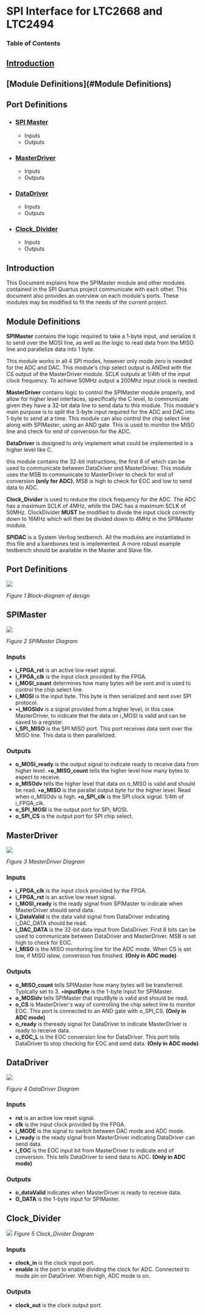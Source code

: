 


# SPI Interface for LTC2668 and LTC2494 
### Table of Contents

## [Introduction](#Introduction)


## [Module Definitions](#Module Definitions)


## Port Definitions

- ### [SPI Master](#SPIMaster)
  - Inputs
  - Outputs
 

- ### [MasterDriver](#MasterDriver)
  - Inputs
  - Outputs
 

- ### [DataDriver](#DataDriver)
  - Inputs
  - Outputs
 

- ### [Clock_Divider](#Clock_Divider)
  - Inputs
  - Outputs
 


## Introduction
This Document explains how the SPIMaster module and other modules
contained in the SPI Quartus project communicate with each other. This
document also provides an overview on each module's ports. These modules
may be modified to fit the needs of the current project.

## Module Definitions
**SPIMaster** contains the logic required to take a 1-byte input, and
serialize it to send over the MOSI line, as well as the logic to read
data from the MISO line and parallelize data into 1 byte.

This module works in all 4 SPI modes, however only mode zero is needed
for the ADC and DAC. This module's chip select output is ANDed with the
CS output of the MasterDriver module. SCLK outputs at 1/4th of the input
clock frequency. To achieve 50MHz output a 200Mhz input clock is needed.

**MasterDriver** contains logic to control the SPIMaster module
properly, and allow for higher level interfaces, specifically the C
level, to communicate given they have a 32-bit data line to send data to
this module. This module's main purpose is to split the 3-byte input
required for the ADC and DAC into 1-byte to send at a time. This module
can also control the chip select line along with SPIMaster, using an AND
gate. This is used to monitor the MISO line and check for end of
conversion for the ADC.

**DataDriver** is designed to only implement what could be implemented
in a higher level like C.

this module contains the 32-bit instructions, the first 8 of which can
be used to communicate between DataDriver and MasterDriver. This module
uses the MSB to communicate to MasterDriver to check for end of
conversion **(only for ADC).** MSB is high to check for EOC and low to
send data to ADC.

**Clock_Divider** is used to reduce the clock frequency for the ADC. The
ADC has a maximum SCLK of 4MHz, while the DAC has a maximum SCLK of
50MHz. ClockDivider **MUST** be modified to divide the input clock
correctly down to 16MHz which will then be divided down to 4MHz in the
SPIMaster module.

**SPIDAC** is a System Verilog testbench. All the modules are
instantiated in this file and a barebones test is implemented. A more
robust example testbench should be available in the Master and Slave
file.


## Port Definitions

![](vertopal_8e8b5408bde241a783e899392b2107a9/media/image4.png)

*Figure 1 Block-diagram of design*

## SPIMaster

![](vertopal_8e8b5408bde241a783e899392b2107a9/media/image5.png)

*Figure 2 SPIMaster Diagram*

### Inputs

- **i_FPGA_rst** is an active low reset signal.
- **i_FPGA_clk** is the input clock provided by the FPGA.
- **i_MOSI_count** determines how many bytes will be sent and is used to control the chip select line.
- **i_MOSI** is the input byte. This byte is then serialized and sent over SPI protocol. 
- •**i_MOSIdv** is a signal provided from a higher level, in this case MasterDriver, to indicate that the data on i_MOSI is valid and can be saved to a register.
- **i_SPI_MISO** is the SPI MISO port. This port receives data sent over the MISO line. This data is then parallelized.

### Outputs

- **o_MOSI_ready** is the output signal to indicate ready to receive data from higher level. •**o_MISO_count** tells the higher level how many bytes to expect to receive.
- **o_MISOdv** tells the higher level that data on o_MISO is valid and should be read. •**o_MISO** is the parallel output byte for the higher level. Read when o_MISOdv is high. •**o_SPI_clk** is the SPI clock signal. 1/4th of i_FPGA_clk.
- **o_SPI_MOSI** is the output port for SPI, MOSI.
- **o_SPI_CS** is the output port for SPI chip select.

## MasterDriver

![](vertopal_8e8b5408bde241a783e899392b2107a9/media/image6.png)

*Figure 3 MasterDriver Diagram*

### Inputs

- **i_FPGA_clk** is the input clock provided by the FPGA.
- **i_FPGA_rst** is an active low reset signal.
- **i_MOSI_ready** is the ready signal from SPIMaster to indicate when MasterDriver should send data.
- **i_DataValid** is the data valid signal from DataDriver indicating i_DAC_DATA should be read.
- **i_DAC_DATA** is the 32-bit data input from DataDriver. First 8 bits can be used to communicate between DataDriver and MasterDriver. MSB is set high to check for EOC.
- **i_MISO** is the MISO monitoring line for the ADC mode. When CS is set low, if MISO islow, conversion has finished. **(Only in ADC mode)**

### Outputs

- **o_MISO_count** tells SPIMaster how many bytes will be transferred. Typically set to 3. •**inputByte** is the 1-byte input for SPIMaster.
- **o_MOSIdv** tells SPIMaster that inputByte is valid and should be read.
- **o_CS** is MasterDriver's way of controlling the chip select line to monitor EOC. This port is connected to an AND gate with o_SPI_CS. **(Only in ADC mode)**
- **o_ready** is theready signal for DataDriver to indicate MasterDriver is ready to receive data.
- **o_EOC_L** is the EOC conversion line for DataDriver. This port tells DataDriver to stop checking for EOC and send data. **(Only in ADC mode)**


## DataDriver

![](vertopal_8e8b5408bde241a783e899392b2107a9/media/image7.png)

*Figure 4 DataDriver Diagram*

### Inputs

- **rst** is an active low reset signal.
- **clk** is the input clock provided by the FPGA.
- **i_MODE** is the signal to switch between DAC mode and ADC mode.
- **i_ready** is the ready signal from MasterDriver indicating DataDriver can send data. 
- **i_EOC** is the EOC input bit from MasterDriver to indicate end of conversion. This tells DataDriver to send data to ADC. **(Only in ADC mode)**

### Outputs

- **o_dataValid** indicates when MasterDriver is ready to receive data.
- **O_DATA** is the 1-byte input for SPIMaster.

## Clock_Divider

![](vertopal_8e8b5408bde241a783e899392b2107a9/media/image8.png)
*Figure 5 Clock_Divider Diagram*

### Inputs

- **clock_in** is the clock input port.
- **enable** is the port to enable dividing the clock for ADC. Connected to mode pin on DataDriver. When high, ADC mode is on.

### Outputs

- **clock_out** is the clock output port.
